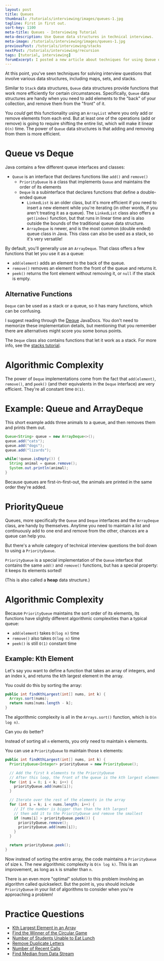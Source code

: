 ```yaml
---
layout: post
title: Queues
thumbnail: /tutorials/interviewing/images/queues-1.jpg
tagline: First in first out.
sort-key: 1100
meta-title: Queues - Interviewing Tutorial
meta-description: Use Queue data structures in technical interviews.
meta-image: /tutorials/interviewing/images/queues-1.jpg
previousPost: /tutorials/interviewing/stacks
nextPost: /tutorials/interviewing/recursion
tags: [tutorial, interviewing]
forumExcerpt: I posted a new article about techniques for using Queue data structures in technical interviews.
---
```


At this point, you've seen techniques for solving interview questions that involve various data structures, including maps, sets, and stacks.

Similar to `Stack` data structures, `Queue` data structures provide functions that work more efficiently for certain circumstances. Specifically, `Queue` data structures are handy when you need to add elements to the "back" of your collection, and remove them from the "front" of it.

You _could_ get this functionality using an `ArrayList` where you only add or remove elements from each end. But at least one of the operations (add or remove) is going to require shifting the entire list, which will make it linear `O(n)` time. The power of `Queue` data structures is that adding and removing from them is more efficient.

# Queue vs Deque

Java contains a few different queue interfaces and classes:

- `Queue` is an interface that declares functions like `add()` and `remove()`
  - `PriorityQueue` is a class that implements `Queue` and maintains the order of its elements
  - `Deque` is a subinterface that declares functions that define a double-ended queue
    - `LinkedList` is an older class, but it's more efficient if you need to insert a new element while you're iterating (in other words, if you aren't treating it as a queue). The `LinkedList` class also offers a `get(index)` function, but that runs in linear time and is also outside the bounds of the traditional queue data structure.
    - `ArrayDeque` is newer, and is the most common (double ended) queue class in Java. This class can also be used as a stack, so it's very versatile!

By default, you'll generally use an `ArrayDeque`. That class offers a few functions that let you use it as a queue:

- `add(element)` adds an element to the back of the queue.
- `remove()` removes an element from the front of the queue and returns it.
- `peek()` returns the font element without removing it, or `null` if the stack is empty.

## Alternative Functions

`Deque` can be used as a stack or a queue, so it has many functions, which can be confusing.

I suggest reading through the [Deque](https://docs.oracle.com/javase/8/docs/api/java/util/Deque.html) JavaDocs. You don't need to memorize these implementation details, but mentioning that you remember there are alternatives might score you some bonus points.

The `Deque` class also contains functions that let it work as a stack. For more info, see the [stacks tutorial](/tutorials/interviewing/stacks).

# Algorithmic Complexity

The power of `Deque` implementations come from the fact that `add(element)`, `remove()`, and `peek()` (and their equivalents in the `Deque` interface) are very efficient. They're all constant time `O(1)`.

# Example: Queue and ArrayDeque

This short example adds three animals to a queue, and then removes them and prints them out.

```java
Queue<String> queue = new ArrayDeque<>();
queue.add("cats");
queue.add("dogs");
queue.add("lizards");

while(!queue.isEmpty()) {
  String animal = queue.remove();
  System.out.println(animal);
}
```

Because queues are first-in-first-out, the animals are printed in the same order they're added.

# PriorityQueue

Queues, more specifically the `Queue` and `Deque` interfaces and the `ArrayDeque` class, are handy by themselves. Anytime you need to maintain a list and continuously add to one end and remove from the other, chances are a queue can help you.

But there's a whole category of technical interview questions the boil down to using a `PriorityQueue`.

`PriorityQueue` is a special implementation of the `Queue` interface that contains the same `add()` and `remove()` functions, but has a special property: it keeps its elements sorted!

(This is also called a **heap** data structure.)

# Algorithmic Complexity

Because `PriorityQueue` maintains the sort order of its elements, its functions have slightly different algorithmic complexities than a typical queue:

- `add(element)` takes `O(log n)` time
- `remove()` also takes `O(log n)` time
- `peek()` is still `O(1)` constant time

## Example: Kth Element

Let's say you want to define a function that takes an array of integers, and an index `k`, and returns the kth largest element in the array.

You could do this by sorting the array:

```java
public int findKthLargest(int[] nums, int k) {
  Arrays.sort(nums);
  return nums[nums.length - k];
}
```

The algorithmic complexity is all in the `Arrays.sort()` function, which is `O(n log n)`.

Can you do better?

Instead of sorting all `n` elements, you only need to maintain `k` elements.

You can use a `PriorityQueue` to maintain those `k` elements:

```java
public int findKthLargest(int[] nums, int k) {
  PriorityQueue<Integer> priorityQueue = new PriorityQueue();

  // Add the first k elements to the PriorityQueue
  // After this loop, the front of the queue is the kth largest element so far
  for (int i = 0; i < k; i++) {
    priorityQueue.add(nums[i]);
  }

  // Iterate over the rest of the elements in the array
  for (int i = k; i < nums.length; i++) {
    // If the number is bigger than than the kth largest
    // then add it to the PriorityQueue and remove the smallest
    if (nums[i] > priorityQueue.peek()) {
      priorityQueue.remove();
      priorityQueue.add(nums[i]);
    }
  }

  return priorityQueue.peek();
}
```

Now instead of sorting the entire array, the code maintains a `PriorityQueue` of size `k`. The new algorithmic complexity is `O(n log k)`. This is an improvement, as long as `k` is smaller than `n`.

There is an even more "optimal" solution to this problem involving an algorithm called quickselect. But the point is, you should include `PriorityQueue` in your list of algorithms to consider when you're approaching a problem!

# Practice Questions

- [Kth Largest Element in an Array](https://leetcode.com/problems/kth-largest-element-in-an-array/)
- [Find the Winner of the Circular Game](https://leetcode.com/problems/find-the-winner-of-the-circular-game/)
- [Number of Students Unable to Eat Lunch](https://leetcode.com/problems/number-of-students-unable-to-eat-lunch/)
- [Remove Duplicate Letters](https://leetcode.com/problems/remove-duplicate-letters/)
- [Number of Recent Calls](https://leetcode.com/problems/number-of-recent-calls/)
- [Find Median from Data Stream](https://leetcode.com/problems/find-median-from-data-stream/)
